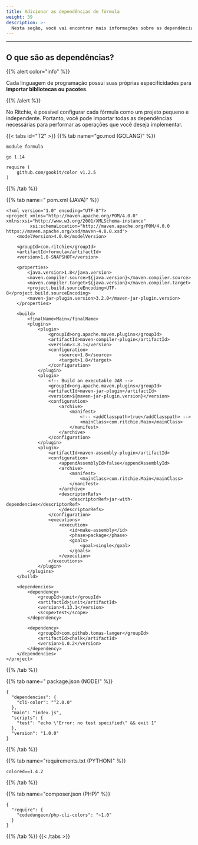 ```yaml
---
title: Adicionar as dependências de fórmula
weight: 39
description: >-
  Nesta seção, você vai encontrar mais informações sobre as dependências de uma fórmula.
---
```


---

## O que são as dependências?

{{% alert color="info" %}}

Cada linguagem de programação possui suas próprias especificidades para **importar bibliotecas ou pacotes**. 

{{% /alert %}}

No Ritchie, é possível configurar cada fórmula como um projeto pequeno e independente. Portanto, você pode importar todas as dependências necessárias para performar as operações que você deseja implementar.



{{< tabs id="T2" >}}
{{% tab name="go.mod \(GOLANG\)" %}}
```text
module formula

go 1.14

require (
    github.com/gookit/color v1.2.5
)
```
{{% /tab %}}

{{% tab name=" pom.xml \(JAVA\)" %}}
```
<?xml version="1.0" encoding="UTF-8"?>
<project xmlns="http://maven.apache.org/POM/4.0.0" xmlns:xsi="http://www.w3.org/2001/XMLSchema-instance"
         xsi:schemaLocation="http://maven.apache.org/POM/4.0.0 https://maven.apache.org/xsd/maven-4.0.0.xsd">
    <modelVersion>4.0.0</modelVersion>

    <groupId>com.ritchie</groupId>
    <artifactId>formula</artifactId>
    <version>1.0-SNAPSHOT</version>

    <properties>
        <java.version>1.8</java.version>
        <maven.compiler.source>${java.version}</maven.compiler.source>
        <maven.compiler.target>${java.version}</maven.compiler.target>
        <project.build.sourceEncoding>UTF-8</project.build.sourceEncoding>
        <maven-jar-plugin.version>3.2.0</maven-jar-plugin.version>
    </properties>

    <build>
        <finalName>Main</finalName>
        <plugins>
            <plugin>
                <groupId>org.apache.maven.plugins</groupId>
                <artifactId>maven-compiler-plugin</artifactId>
                <version>3.8.1</version>
                <configuration>
                    <source>1.8</source>
                    <target>1.8</target>
                </configuration>
            </plugin>
            <plugin>
                <!-- Build an executable JAR -->
                <groupId>org.apache.maven.plugins</groupId>
                <artifactId>maven-jar-plugin</artifactId>
                <version>${maven-jar-plugin.version}</version>
                <configuration>
                    <archive>
                        <manifest>
                            <!-- <addClasspath>true</addClasspath> -->
                            <mainClass>com.ritchie.Main</mainClass>
                        </manifest>
                    </archive>
                </configuration>
            </plugin>
            <plugin>
                <artifactId>maven-assembly-plugin</artifactId>
                <configuration>
                    <appendAssemblyId>false</appendAssemblyId>
                    <archive>
                        <manifest>
                            <mainClass>com.ritchie.Main</mainClass>
                        </manifest>
                    </archive>
                    <descriptorRefs>
                        <descriptorRef>jar-with-dependencies</descriptorRef>
                    </descriptorRefs>
                </configuration>
                <executions>
                    <execution>
                        <id>make-assembly</id>
                        <phase>package</phase>
                        <goals>
                            <goal>single</goal>
                        </goals>
                    </execution>
                </executions>
            </plugin>
        </plugins>
    </build>

    <dependencies>
        <dependency>
            <groupId>junit</groupId>
            <artifactId>junit</artifactId>
            <version>4.13.1</version>
            <scope>test</scope>
        </dependency>

        <dependency>
            <groupId>com.github.tomas-langer</groupId>
            <artifactId>chalk</artifactId>
            <version>1.0.2</version>
        </dependency>
    </dependencies>
</project>
```
{{% /tab %}}

{{% tab name=" package.json \(NODE\)" %}}
```
{
  "dependencies": {
    "cli-color": "^2.0.0"
  },
  "main": "index.js",
  "scripts": {
    "test": "echo \"Error: no test specified\" && exit 1"
  },
  "version": "1.0.0"
}
```
{{% /tab %}}

{{% tab name="requirements.txt \(PYTHON\)" %}}
```
colored==1.4.2
```
{{% /tab %}}

{{% tab name="composer.json \(PHP\)" %}}
```
{
  "require": {
    "codedungeon/php-cli-colors": "~1.0"
  }
}
```
{{% /tab %}}
{{< /tabs >}}
